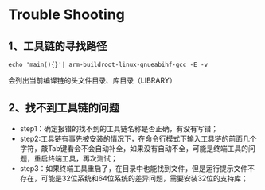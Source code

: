 # Trouble Shooting

## 1、工具链的寻找路径

```shell
echo 'main(){}'| arm-buildroot-linux-gnueabihf-gcc -E -v
```

会列出当前编译链的头文件目录、库目录（LIBRARY）

## 2、找不到工具链的问题

- step1：确定报错的找不到的工具链名称是否正确，有没有写错；
- step2:工具链有事先被安装的情况下，在命令行模式下输入工具链的前面几个字符，敲Tab键看会不会自动补全，如果没有自动不全，可能是终端工具的问题，重启终端工具，再次测试；
- step3：如果终端工具重启了，在目录中也能找到文件，但是运行提示文件不存在，可能是32位系统和64位系统的差异问题，需要安装32位的支持库；

